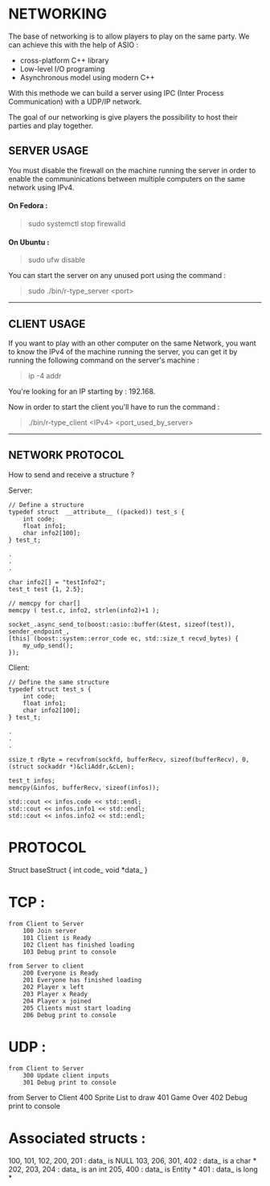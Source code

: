 # NETWORKING

The base of networking is to allow players to play on the same party. We can achieve this with the help of ASIO :
<ul>
    <li>cross-platform C++ library</li>
    <li>Low-level I/O programing</li>
    <li>Asynchronous model using modern C++</li>
</ul>
With this methode we can build a server using IPC (Inter Process Communication) with a UDP/IP network.

The goal of our networking is give players the possibility to host their parties and play together.

## SERVER USAGE

You must disable the firewall on the machine running the server in order to enable the communinications between multiple computers on the same network using IPv4.  

#### On Fedora : 

> sudo systemctl stop firewalld

#### On Ubuntu :

> sudo ufw disable

You can start the server on any unused port using the command :

> sudo ./bin/r-type_server <port<port>>

-----------------------------------------------------------------------------------

## CLIENT USAGE

If you want to play with an other computer on the same Network, you want to know the IPv4 of the machine running the server, you can get it by running the following command on the server's machine :

> ip -4 addr

You're looking for an IP starting by : 192.168.

Now in order to start the client you'll have to run the command :

> ./bin/r-type_client <IPv4<Ip>> <port_used_by_server<port>>

-----------------------------------------------------------------

## NETWORK PROTOCOL

How to send and receive a structure ?

Server:
```
// Define a structure
typedef struct  __attribute__ ((packed)) test_s {
	int code;
	float info1;
	char info2[100];
} test_t;

.
.
.

char info2[] = "testInfo2";
test_t test {1, 2.5};

// memcpy for char[]
memcpy ( test.c, info2, strlen(info2)+1 );

socket_.async_send_to(boost::asio::buffer(&test, sizeof(test)), sender_endpoint_,
[this] (boost::system::error_code ec, std::size_t recvd_bytes) {
    my_udp_send();
});

```

Client:
```
// Define the same structure
typedef struct test_s {
	int code;
	float info1;
	char info2[100];
} test_t;

.
.
.

ssize_t rByte = recvfrom(sockfd, bufferRecv, sizeof(bufferRecv), 0, (struct sockaddr *)&cliAddr,&cLen);

test_t infos;
memcpy(&infos, bufferRecv, sizeof(infos));

std::cout << infos.code << std::endl;
std::cout << infos.info1 << std::endl;
std::cout << infos.info2 << std::endl;

```

# PROTOCOL

Struct baseStruct {
    int code_
    void *data_
}

# TCP :
    from Client to Server
        100 Join server
        101 Client is Ready
        102 Client has finished loading
        103 Debug print to console

    from Server to client
        200 Everyone is Ready
        201 Everyone has finished loading
        202 Player x left
        203 Player x Ready
        204 Player x joined
        205 Clients must start loading
        206 Debug print to console
    
# UDP :
    from Client to Server
        300 Update client inputs
        301 Debug print to console
        
   from Server to Client
        400 Sprite List to draw
        401 Game Over
        402 Debug print to console
        
# Associated structs :

100, 101, 102, 200, 201 : data_ is NULL
103, 206, 301, 402 : data_ is a char *
202, 203, 204 : data_ is an int
205, 400 : data_ is Entity *
401 : data_ is long *